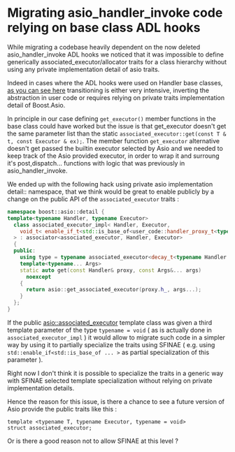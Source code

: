# Migrating asio_handler_invoke code relying on base class ADL hooks
While migrating a codebase heavily dependent on the now deleted asio_handler_invoke ADL hooks we noticed that it was impossible to define generically associated_executor/allocator traits for a class hierarchy without using any private implementation detail of asio traits.

Indeed in cases where the ADL hooks were used on Handler base classes, [as you can see here](./boost_asio_strandwrap.cpp) transitioning is either very intensive, inverting the abstraction in user code or requires relying on private traits implementation detail of Boost.Asio.

In principle in our case defining `get_executor()` member functions in the base class could have worked but the issue is that get_executor doesn't get the same parameter list than the static `associated_executor::get(const T & t, const Executor & ex);`. The member function `get_executor` alternative doesn't get passed the builtin executor selected by Asio and we needed to keep track of the Asio provided executor, in order to wrap it and surroung it's post,dispatch... functions with logic that was previously in asio_handler_invoke.

We ended up with the following hack using private asio implementation detail:: namespace, that we think would be great to enable publicly by a change on the public API of the `associated_executor` traits : 

```cpp
namespace boost::asio::detail {
template<typename Handler, typename Executor>
  class associated_executor_impl< Handler, Executor,
    void_t< enable_if_t<std::is_base_of<user_code::handler_proxy_t<typename Handler::proxied_handler_t>, Handler >::value> >
  > : associator<associated_executor, Handler, Executor>
  {
  public:
    using type = typename associated_executor<decay_t<typename Handler::proxied_handler_t>, Executor>::type;
    template<typename... Args>
    static auto get(const Handler& proxy, const Args&... args)
      noexcept
    {
      return asio::get_associated_executor(proxy.h_, args...);
    }
  };
}
```

If the public [asio::associated_executor](https://www.boost.org/doc/libs/1_83_0/doc/html/boost_asio/reference/associated_executor.html) template class was given a third template parameter of the type `typename = void` ( as is actually done in `associated_executor_impl` ) it would allow to migrate such code in a simpler way by using it to partially specialize the traits using SFINAE ( e.g. using `std::enable_if<std::is_base_of ... >` as partial specialization of this parameter ). 

Right now  I don't think it is possible to specialize the traits in a generic way with SFINAE selected template specialization without relying on private implementation details.

Hence the reason for this issue, is there a chance to see a future version of Asio provide the public traits like this : 

```
template <typename T, typename Executor, typename = void>
struct associated_executor;
```

Or is there a good reason not to allow SFINAE at this level ?